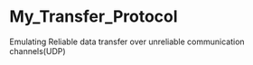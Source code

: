 # My_Transfer_Protocol
Emulating Reliable data transfer over unreliable communication channels(UDP)
